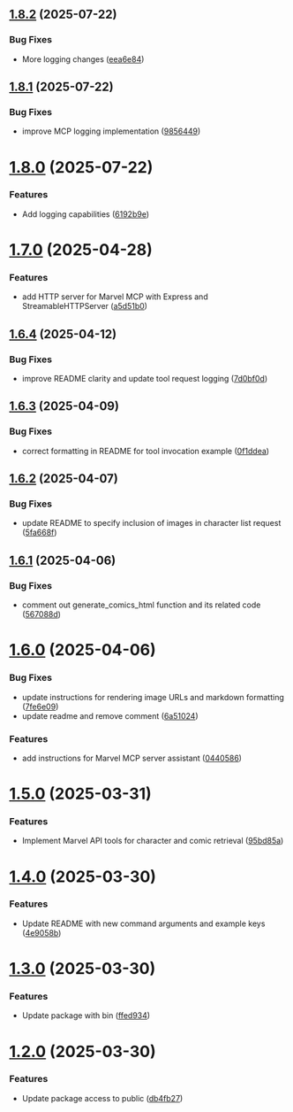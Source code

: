 ## [1.8.2](https://github.com/danwahlin/marvel-mcp/compare/1.8.1...1.8.2) (2025-07-22)


### Bug Fixes

* More logging changes ([eea6e84](https://github.com/danwahlin/marvel-mcp/commit/eea6e84c9451343895754d51e3079254b06d9a2c))

## [1.8.1](https://github.com/danwahlin/marvel-mcp/compare/1.8.0...1.8.1) (2025-07-22)


### Bug Fixes

* improve MCP logging implementation ([9856449](https://github.com/danwahlin/marvel-mcp/commit/9856449d81b7ce3d99c3dea9a5679821efa3d435))

# [1.8.0](https://github.com/danwahlin/marvel-mcp/compare/1.7.0...1.8.0) (2025-07-22)


### Features

* Add logging capabilities ([6192b9e](https://github.com/danwahlin/marvel-mcp/commit/6192b9e4e74321995cba12d90208c53d4ddba82d))

# [1.7.0](https://github.com/danwahlin/marvel-mcp/compare/1.6.4...1.7.0) (2025-04-28)


### Features

* add HTTP server for Marvel MCP with Express and StreamableHTTPServer ([a5d51b0](https://github.com/danwahlin/marvel-mcp/commit/a5d51b0768adc5198812a44e9b9d87c4b864e5b4))

## [1.6.4](https://github.com/danwahlin/marvel-mcp/compare/1.6.3...1.6.4) (2025-04-12)


### Bug Fixes

* improve README clarity and update tool request logging ([7d0bf0d](https://github.com/danwahlin/marvel-mcp/commit/7d0bf0d2dda0e4361cc39d50b1df697ddb2e3893))

## [1.6.3](https://github.com/danwahlin/marvel-mcp/compare/1.6.2...1.6.3) (2025-04-09)


### Bug Fixes

* correct formatting in README for tool invocation example ([0f1ddea](https://github.com/danwahlin/marvel-mcp/commit/0f1ddea798132d5cd1c8a99dab984c1f188162ab))

## [1.6.2](https://github.com/danwahlin/marvel-mcp/compare/1.6.1...1.6.2) (2025-04-07)


### Bug Fixes

* update README to specify inclusion of images in character list request ([5fa668f](https://github.com/danwahlin/marvel-mcp/commit/5fa668f518df288f3fc56d8ad3419be438674bc3))

## [1.6.1](https://github.com/danwahlin/marvel-mcp/compare/1.6.0...1.6.1) (2025-04-06)


### Bug Fixes

* comment out generate_comics_html function and its related code ([567088d](https://github.com/danwahlin/marvel-mcp/commit/567088dfaa9b8b01252868000a390341e0a190a3))

# [1.6.0](https://github.com/danwahlin/marvel-mcp/compare/1.5.0...1.6.0) (2025-04-06)


### Bug Fixes

* update instructions for rendering image URLs and markdown formatting ([7fe6e09](https://github.com/danwahlin/marvel-mcp/commit/7fe6e09832ba463f42f7b1db1de702ad737fbf49))
* update readme and remove comment ([6a51024](https://github.com/danwahlin/marvel-mcp/commit/6a51024c52adb68b6da65f70d62fcf8caa8cfef9))


### Features

* add instructions for Marvel MCP server assistant ([0440586](https://github.com/danwahlin/marvel-mcp/commit/04405862a8ab9259a1586bf0aa11ba9761206e7c))

# [1.5.0](https://github.com/danwahlin/marvel-mcp/compare/1.4.0...1.5.0) (2025-03-31)


### Features

* Implement Marvel API tools for character and comic retrieval ([95bd85a](https://github.com/danwahlin/marvel-mcp/commit/95bd85a0c2a1fedae07be301ecae5188eec4a8ff))

# [1.4.0](https://github.com/danwahlin/marvel-mcp/compare/1.3.0...1.4.0) (2025-03-30)


### Features

* Update README with new command arguments and example keys ([4e9058b](https://github.com/danwahlin/marvel-mcp/commit/4e9058b1f3b6f23dd2674b14fd41f6ed1d58766e))

# [1.3.0](https://github.com/danwahlin/marvel-mcp/compare/1.2.0...1.3.0) (2025-03-30)


### Features

* Update package with bin ([ffed934](https://github.com/danwahlin/marvel-mcp/commit/ffed9340935f7f2bfe723764a171bdddc8a51c35))

# [1.2.0](https://github.com/danwahlin/marvel-mcp/compare/v1.1.0...1.2.0) (2025-03-30)


### Features

* Update package access to public ([db4fb27](https://github.com/danwahlin/marvel-mcp/commit/db4fb2740e5b8b4b64b1812b64dbf4cd6112ac70))
